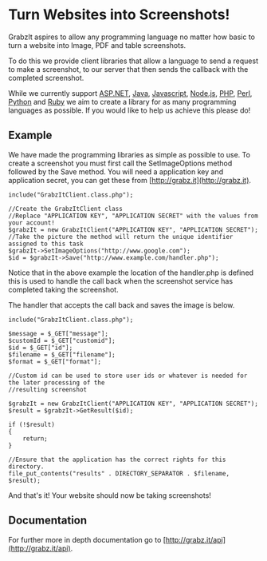 Turn Websites into Screenshots!
===============================
GrabzIt aspires to allow any programming language no matter how basic to turn a website into Image, PDF and table screenshots.

To do this we provide client libraries that allow a language to send a request to make a screenshot, to our server that then sends the callback with the completed screenshot.

While we currently support [ASP.NET](http://grabz.it/api/aspnet/), [Java](http://grabz.it/api/java/), [Javascript](http://grabz.it/api/javascript/), [Node.js](http://grabz.it/api/nodejs/), [PHP](http://grabz.it/api/php/), [Perl](http://grabz.it/api/perl/), [Python](http://grabz.it/api/python/) and [Ruby](http://grabz.it/api/ruby/) we aim to create a library for as many programming languages as possible. If you would like to help us achieve this please do!

Example
-------

We have made the programming libraries as simple as possible to use. To create a screenshot you must first call the SetImageOptions method followed by the Save method. You will need a application key and application secret, you can get these from [http://grabz.it](http://grabz.it).

```
include("GrabzItClient.class.php");

//Create the GrabzItClient class
//Replace "APPLICATION KEY", "APPLICATION SECRET" with the values from your account!
$grabzIt = new GrabzItClient("APPLICATION KEY", "APPLICATION SECRET");
//Take the picture the method will return the unique identifier assigned to this task
$grabzIt->SetImageOptions("http://www.google.com");
$id = $grabzIt->Save("http://www.example.com/handler.php");
```

Notice that in the above example the location of the handler.php is defined this is used to handle the call back when the screenshot service has completed taking the screenshot.

The handler that accepts the call back and saves the image is below.

```
include("GrabzItClient.class.php");

$message = $_GET["message"];
$customId = $_GET["customid"];
$id = $_GET["id"];
$filename = $_GET["filename"];
$format = $_GET["format"];

//Custom id can be used to store user ids or whatever is needed for the later processing of the
//resulting screenshot

$grabzIt = new GrabzItClient("APPLICATION KEY", "APPLICATION SECRET");
$result = $grabzIt->GetResult($id);

if (!$result)
{
	return;
}

//Ensure that the application has the correct rights for this directory.
file_put_contents("results" . DIRECTORY_SEPARATOR . $filename, $result);
```

And that's it! Your website should now be taking screenshots!

Documentation
-------------

For further more in depth documentation go to [http://grabz.it/api](http://grabz.it/api).
